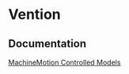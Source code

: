 # Vention

## Documentation

[MachineMotion Controlled Models](https://docs.vention.io/docs/application-programming-interface-low-level-sockets-for-machinemotion)